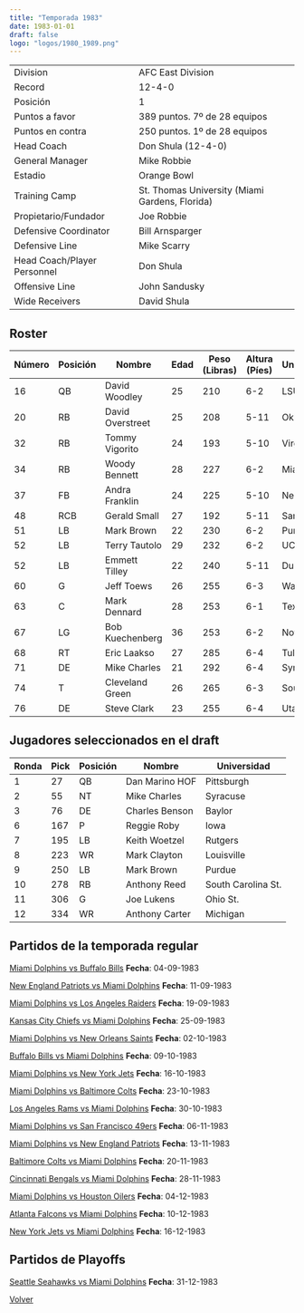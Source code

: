 ```yaml
---
title: "Temporada 1983"
date: 1983-01-01
draft: false
logo: "logos/1980_1989.png"
---
```


|                      |                      |
|-------------------------|---------------------------|
| Division               | AFC East Division            |
| Record                 | 12-4-0              |
| Posición               | 1            |
| Puntos a favor         | 389 puntos. 7º de 28 equipos           |
| Puntos en contra       | 250 puntos. 1º de 28 equipos       |
| Head Coach             | Don Shula (12-4-0)               |
| General Manager        | Mike Robbie      |
| Estadio                | Orange Bowl             |
| Training Camp          | St. Thomas University (Miami Gardens, Florida)        |
| Propietario/Fundador | Joe Robbie |
| Defensive Coordinator | Bill Arnsparger |
| Defensive Line | Mike Scarry |
| Head Coach/Player Personnel | Don Shula |
| Offensive Line | John Sandusky |
| Wide Receivers | David Shula |


## Roster

| Número | Posición | Nombre           | Edad | Peso (Libras) | Altura (Píes) | Universidad          |
|--------|----------|------------------|------|---------------|---------------|----------------------|
| 16 | QB | David Woodley | 25 | 210 | 6-2 | LSU |
| 20 | RB | David Overstreet | 25 | 208 | 5-11 | Oklahoma |
| 32 | RB | Tommy Vigorito | 24 | 193 | 5-10 | Virginia |
| 34 | RB | Woody Bennett | 28 | 227 | 6-2 | Miami (FL) |
| 37 | FB | Andra Franklin | 24 | 225 | 5-10 | Nebraska |
| 48 | RCB | Gerald Small | 27 | 192 | 5-11 | San Jose St. |
| 51 | LB | Mark Brown | 22 | 230 | 6-2 | Purdue |
| 52 | LB | Terry Tautolo | 29 | 232 | 6-2 | UCLA |
| 52 | LB | Emmett Tilley | 22 | 240 | 5-11 | Duke |
| 60 | G | Jeff Toews | 26 | 255 | 6-3 | Washington |
| 63 | C | Mark Dennard | 28 | 253 | 6-1 | Texas A&M |
| 67 | LG | Bob Kuechenberg | 36 | 253 | 6-2 | Notre Dame |
| 68 | RT | Eric Laakso | 27 | 285 | 6-4 | Tulane |
| 71 | DE | Mike Charles | 21 | 292 | 6-4 | Syracuse |
| 74 | T | Cleveland Green | 26 | 265 | 6-3 | Southern |
| 76 | DE | Steve Clark | 23 | 255 | 6-4 | Utah |


## Jugadores seleccionados en el draft

| Ronda | Pick | Posición | Nombre           | Universidad          |
|-------|------|----------|------------------|----------------------|
| 1 | 27 | QB | Dan Marino HOF | Pittsburgh |
| 2 | 55 | NT | Mike Charles | Syracuse |
| 3 | 76 | DE | Charles Benson | Baylor |
| 6 | 167 | P | Reggie Roby | Iowa |
| 7 | 195 | LB | Keith Woetzel | Rutgers |
| 8 | 223 | WR | Mark Clayton | Louisville |
| 9 | 250 | LB | Mark Brown | Purdue |
| 10 | 278 | RB | Anthony Reed | South Carolina St. |
| 11 | 306 | G | Joe Lukens | Ohio St. |
| 12 | 334 | WR | Anthony Carter | Michigan |


## Partidos de la temporada regular

[Miami Dolphins vs Buffalo Bills](/historia/partidos/mia-buf-19830904) **Fecha**: 04-09-1983

[New England Patriots vs Miami Dolphins](/historia/partidos/ne-mia-19830911) **Fecha**: 11-09-1983

[Miami Dolphins vs Los Angeles Raiders](/historia/partidos/mia-rai-19830919) **Fecha**: 19-09-1983

[Kansas City Chiefs vs Miami Dolphins](/historia/partidos/kc-mia-19830925) **Fecha**: 25-09-1983

[Miami Dolphins vs New Orleans Saints](/historia/partidos/mia-no-19831002) **Fecha**: 02-10-1983

[Buffalo Bills vs Miami Dolphins](/historia/partidos/buf-mia-19831009) **Fecha**: 09-10-1983

[Miami Dolphins vs New York Jets](/historia/partidos/mia-nyj-19831016) **Fecha**: 16-10-1983

[Miami Dolphins vs Baltimore Colts](/historia/partidos/mia-clt-19831023) **Fecha**: 23-10-1983

[Los Angeles Rams vs Miami Dolphins](/historia/partidos/lar-mia-19831030) **Fecha**: 30-10-1983

[Miami Dolphins vs San Francisco 49ers](/historia/partidos/mia-sf-19831106) **Fecha**: 06-11-1983

[Miami Dolphins vs New England Patriots](/historia/partidos/mia-ne-19831113) **Fecha**: 13-11-1983

[Baltimore Colts vs Miami Dolphins](/historia/partidos/clt-mia-19831120) **Fecha**: 20-11-1983

[Cincinnati Bengals vs Miami Dolphins](/historia/partidos/cin-mia-19831128) **Fecha**: 28-11-1983

[Miami Dolphins vs Houston Oilers](/historia/partidos/mia-hou-19831204) **Fecha**: 04-12-1983

[Atlanta Falcons vs Miami Dolphins](/historia/partidos/atl-mia-19831210) **Fecha**: 10-12-1983

[New York Jets vs Miami Dolphins](/historia/partidos/nyj-mia-19831216) **Fecha**: 16-12-1983




## Partidos de Playoffs

[Seattle Seahawks vs Miami Dolphins](/historia/partidos/sea-mia-19831231) **Fecha**: 31-12-1983




[Volver](/historia)